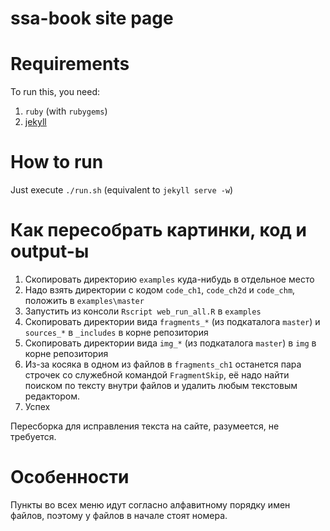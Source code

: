 ssa-book site page
===========

# Requirements

To run this, you need:

1. `ruby` (with `rubygems`)
2. [jekyll](https://jekyllrb.com/)

# How to run

Just execute `./run.sh` (equivalent to `jekyll serve -w`)

# Как пересобрать картинки, код и output-ы

1. Скопировать директорию `examples` куда-нибудь в отдельное место
1. Надо взять директории с кодом `code_ch1`, `code_ch2d` и `code_chm`, положить в `examples\master`
1. Запустить из консоли `Rscript web_run_all.R` в `examples`
1. Скопировать директории вида `fragments_*` (из подкаталога `master`) и `sources_*` в `_includes` в корне репозитория
1. Скопировать директории вида `img_*` (из подкаталога `master`) в `img` в корне репозитория
1. Из-за косяка в одном из файлов в `fragments_ch1` останется пара строчек со служебной
командой `FragmentSkip`, её надо найти поиском по тексту внутри файлов и удалить любым текстовым
редактором.
1. Успех

Пересборка для исправления текста на сайте, разумеется, не требуется.

# Особенности

Пункты во всех меню идут согласно алфавитному порядку имен файлов, поэтому у файлов в начале стоят номера.